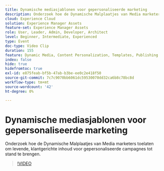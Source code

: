 ```yaml
---
title: Dynamische mediasjablonen voor gepersonaliseerde marketing
description: Onderzoek hoe de Dynamische Malplaatjes van Media marketers toelaten om levende, klantgerichte inhoud voor gepersonaliseerde campagnes tot stand te brengen.
cloud: Experience Cloud
solution: Experience Manager Assets
feature-set: Experience Manager Assets
role: User, Leader, Admin, Developer, Architect
level: Beginner, Intermediate, Experienced
type: Event
doc-type: Video Clip
duration: 155
feature: Dynamic Media, Content Personalization, Templates, Publishing
index: false
hide: true
hidefromtoc: true
exl-id: e875feab-bf5b-47ab-b3be-ee0c2e418f50
source-git-commit: 7c7c9070bb6061dc59530070dd32ca6b8c78bc8d
workflow-type: tm+mt
source-wordcount: '42'
ht-degree: 0%

---
```


# Dynamische mediasjablonen voor gepersonaliseerde marketing

Onderzoek hoe de Dynamische Malplaatjes van Media marketers toelaten om levende, klantgerichte inhoud voor gepersonaliseerde campagnes tot stand te brengen.

>[!VIDEO](https://video.tv.adobe.com/v/3459241/?learn=on&enablevpops)
